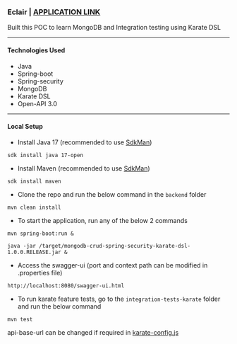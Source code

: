 ### Eclair | [APPLICATION LINK](http://mongo-crud-poc.hardiksinghbehl.com/swagger-ui.html)
Built this POC to learn MongoDB and Integration testing using Karate DSL
 
--- 

#### Technologies Used
* Java
* Spring-boot
* Spring-security
* MongoDB
* Karate DSL 
* Open-API 3.0

--- 

#### Local Setup
* Install Java 17 (recommended to use [SdkMan](https://sdkman.io/install))

`sdk install java 17-open`

* Install Maven (recommended to use [SdkMan](https://sdkman.io/install))

`sdk install maven`

* Clone the repo and run the below command in the `backend` folder

`mvn clean install`

* To start the application, run any of the below 2 commands

`mvn spring-boot:run &`

`java -jar /target/mongodb-crud-spring-security-karate-dsl-1.0.0.RELEASE.jar &`

* Access the swagger-ui (port and context path can be modified in .properties file)

`http://localhost:8080/swagger-ui.html`
* To run karate feature tests, go to the `integration-tests-karate` folder and run the below command

`mvn test`

api-base-url can be changed if required in [karate-config.js](https://github.com/hardikSinghBehl/mongodb-crud-spring-security-karate-dsl/blob/main/integration-tests-karate/src/test/java/karate-config.js)
